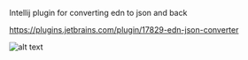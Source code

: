 Intellij plugin for converting edn to json and back

https://plugins.jetbrains.com/plugin/17829-edn-json-converter


![alt text]([https://github.com/Bigsy/ednjson-converter/blob/main/images/rightclick.png](https://plugins.jetbrains.com/files/17829/screenshot_6b9548ba-03d2-4ec2-9e9e-d7898fc6e692)https://plugins.jetbrains.com/files/17829/screenshot_6b9548ba-03d2-4ec2-9e9e-d7898fc6e692https://plugins.jetbrains.com/files/17829/screenshot_6b9548ba-03d2-4ec2-9e9e-d7898fc6e692)

